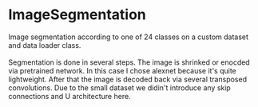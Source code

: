 # ImageSegmentation
Image segmentation according to one of 24 classes on a custom dataset and data loader class.<br>
<br>
Segmentation is done in several steps. The image is shrinked or enocded via pretrained network. In this case I chose alexnet because it's quite lightweight. After that the image is decoded back via several transposed convolutions. Due to the small dataset we didin't introduce any skip connections and U architecture here. 
